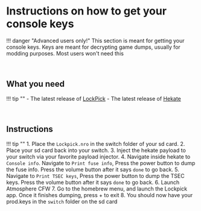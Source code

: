# Instructions on how to get your console keys


!!! danger "Advanced users only!"
	This section is meant for getting your console keys. Keys are meant for decrypting game dumps, usually for modding purposes. Most users won't need this
	
&nbsp;

## What you need

!!! tip ""
	- The latest release of [LockPick](https://github.com/shchmue/Lockpick/releases)
	- The latest release of [Hekate](https://github.com/CTCaer/hekate/releases)
	
&nbsp;

## Instructions

!!! tip ""
	1. Place the `Lockpick.nro` in the switch folder of your sd card.
	2. Place your sd card back into your switch.
	3. Inject the hekate payload to your switch via your favorite payload injector.
	4. Navigate inside hekate to `Console info`. Navigate to `Print fuse info`, Press the power button to dump the fuse info. Press the volume button after it says `done` to go back.
	5. Navigate to `Print TSEC keys`, Press the power button to dump the TSEC keys. Press the volume button after it says `done` to go back.
	6. Launch Atmosphere CFW
	7. Go to the homebrew menu, and launch the Lockpick app. Once it finishes dumping, press + to exit
	8. You should now have your prod.keys in the `switch` folder on the sd card




